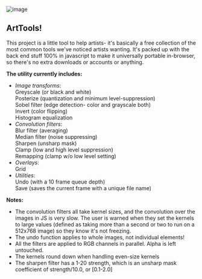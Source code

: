 
![image](https://github.com/user-attachments/assets/87edcf90-8b5e-4925-b4be-18c052ededf5)

<h2> ArtTools!</h2>
This project is a little tool to help artists- it's basically a free collection of the most common tools we've noticed artists wanting. It's packed up with the back end stuff 100% in javascript to make it universally portable in-browser, so there's no extra downloads or accounts or anything.

**The utility currently includes:**
  - _Image transforms_:<br/>
    Greyscale (or black and white)<br/>
    Posterize (quantization and minimum level-suppression)<br/>
    Sobel filter (edge detection- color and grayscale both)<br/>
    Invert (color flipping)<br/>
    Histogram equalization<br/>
  - _Convolution filters_:<br/>
    Blur filter (averaging)<br/>
    Median filter (noise suppressing)<br/>
    Sharpen (unsharp mask)<br/>
    Clamp (low and high level suppression)<br/>
    Remapping (clamp w/o low level setting)<br/>
  - _Overlays_:<br/>
    Grid<br/>
  - _Utilities_:<br/>
    Undo (with a 10 frame queue depth)<br/>
    Save (saves the current frame with a unique file name)<br/>

**Notes:**
- The convolution filters all take kernel sizes, and the convolution over the images in JS is very slow. The user is warned when they set the kernels to large values (defined as taking more than a second or two to run on a 512x768 image) so they know it's not freezing.
- The undo function applies to whole images, not individual elements!
- All the filters are applied to RGB channels in parallel. Alpha is left untouched.
- The kernels round down when handling even-size kernels
- The sharpen filter has a 1-20 strength, which is an unsharp mask coefficient of strength/10.0, or [0.1-2.0]
   

